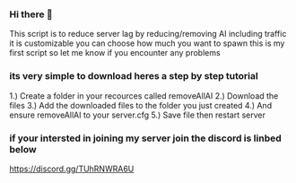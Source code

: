 ### Hi there 👋

This script is to reduce server lag by reducing/removing AI including traffic it is customizable you can choose how much you want to spawn
this is my first script so let me know if you encounter any problems 

### its very simple to download heres a step by step tutorial
1.) Create a folder in your recources called removeAllAI
2.) Download the files
3.) Add the downloaded files to the folder you just created
4.) And ensure removeAllAI to your server.cfg
5.) Save file then restart server

### if your intersted in joining my server join the discord is linbed below
https://discord.gg/TUhRNWRA6U
